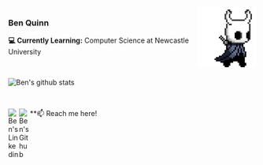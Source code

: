 <img src="https://raw.githubusercontent.com/TanZng/TanZng/master/assets/hollor_knight3.gif" align="right" width="120"/>

### Ben Quinn 

**:computer: Currently Learning:** Computer Science at Newcastle University

<br/>

![Ben's github stats](https://github-readme-stats.vercel.app/api?username=BenQuinn7&show_icons=true&theme=dark)

<br/>

**📫 Reach me here!
<a href="https://linkedin.com/in/benquinn7">
  <img align="left" alt="Ben's Linkedin" width="22px" src="https://cdn.jsdelivr.net/npm/simple-icons@v3/icons/linkedin.svg" />
</a>
<a href="https://github.com/BenQuinn7">
  <img align="left" alt="Ben's Github" width="22px" src="https://cdn.jsdelivr.net/npm/simple-icons@v3/icons/github.svg" />
</a>

<br/>

<!---
BenQuinn7/BenQuinn7 is a ✨ special ✨ repository because its `README.md` (this file) appears on your GitHub profile.
You can click the Preview link to take a look at your changes.
--->
